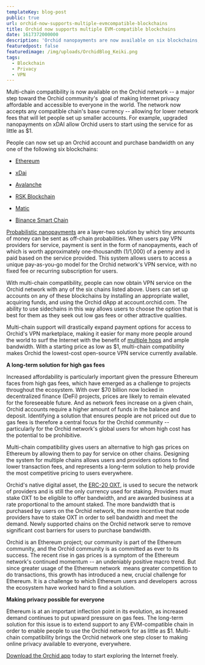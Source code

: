 ```yaml
---
templateKey: blog-post
public: true
url: orchid-now-supports-multiple-evmcompatible-blockchains
title: Orchid now supports multiple EVM-compatible blockchains 
date: 1617372000000
description: 'Orchid nanopayments are now available on six blockchains, offering users lower fees and enabling smaller account sizes'
featuredpost: false
featuredimage: /img/uploads/OrchidBlog_Keiki.png
tags:
  - Blockchain
  - Privacy
  - VPN
---
```



Multi-chain compatibility is now available on the Orchid network -- a major step toward the Orchid community's  goal of making Internet privacy affordable and accessible to everyone in the world. The network now accepts any compatible chain's base currency -- allowing for lower network fees that will let people set up smaller accounts. For example, upgraded nanopayments on xDAI allow Orchid users to start using the service for as little as $1.

People can now set up an Orchid account and purchase bandwidth on any one of the following six blockchains:

-   [Ethereum](https://ethereum.org/) 

-   [xDai](https://www.xdaichain.com/) 

-   [Avalanche](https://www.avalabs.org/) 

-   [RSK Blockchain](https://www.rsk.co/rsk-blockchain/) 

-   [Matic](https://matic.network/) 

-   [Binance Smart Chain](https://www.binance.org/en/smartChain)

[Probabilistic nanopayments](https://medium.com/orchid-labs/probabilistic-nanopayments-4aa423c3f22f) are a layer-two solution by which tiny amounts of money can be sent as off-chain probabilities. When users pay VPN providers for service, payment is sent in the form of nanopayments, each of which is worth approximately one-thousandth (1/1,000) of a penny and is paid based on the service provided. This system allows users to access a unique pay-as-you-go model for the Orchid network's VPN service, with no fixed fee or recurring subscription for users.

With multi-chain compatibility, people can now obtain VPN service on the Orchid network with any of the six chains listed above. Users can set up accounts on any of these blockchains by installing an appropriate wallet, acquiring funds, and using the Orchid dApp at account.orchid.com. The ability to use sidechains in this way allows users to choose the option that is best for them as they seek out low gas fees or other attractive qualities.

Multi-chain support will drastically expand payment options for access to Orchid's VPN marketplace, making it easier for many more people around the world to surf the Internet with the benefit of [multiple hops](/what-is-a-hop/) and ample bandwidth. With a starting price as low as $1, multi-chain compatibility makes Orchid the lowest-cost open-source VPN service currently available.

**A long-term solution for high gas fees**

Increased affordability is particularly important given the pressure Ethereum faces from high gas fees, which have emerged as a challenge to projects throughout the ecosystem. With over $70 billion now locked in decentralized finance (DeFi) projects, prices are likely to remain elevated for the foreseeable future. And as network fees increase on a given chain, Orchid accounts require a higher amount of funds in the balance and deposit. Identifying a solution that ensures people are not priced out due to gas fees is therefore a central focus for the Orchid community -- particularly for the Orchid network's global users for whom high cost has the potential to be prohibitive.

Multi-chain compatibility gives users an alternative to high gas prices on Ethereum by allowing them to pay for service on other chains. Designing the system for multiple chains allows users and providers options to find lower transaction fees, and represents a long-term solution to help provide the most competitive pricing to users everywhere.

Orchid's native digital asset, the [ERC-20 OXT](/oxt/), is used to secure the network of providers and is still the only currency used for staking. Providers must stake OXT to be eligible to offer bandwidth, and are awarded business at a rate proportional to the amount staked.  The more bandwidth that is purchased by users on the Orchid network, the more incentive that node providers have to stake OXT in order to sell bandwidth and meet the demand. Newly supported chains on the Orchid network serve to remove significant cost barriers for users to purchase bandwidth.

Orchid is an Ethereum project; our community is part of the Ethereum community, and the Orchid community is as committed as ever to its success. The recent rise in gas prices is a symptom of the Ethereum network's continued momentum -- an undeniably positive macro trend. But since greater usage of the Ethereum network  means greater competition to do transactions, this growth has introduced a new, crucial challenge for Ethereum. It is a challenge to which Ethereum users and developers  across the ecosystem have worked hard to find a solution.

**Making privacy possible for everyone**

Ethereum is at an important inflection point in its evolution, as increased demand continues to put upward pressure on gas fees. The long-term solution for this issue is to extend support to any EVM-compatible chain in order to enable people to use the Orchid network for as little as $1. Multi-chain compatibility brings the Orchid network one step closer to making online privacy available to everyone, everywhere.

[Download the Orchid app](www.orchid.com/download) today to start exploring the Internet freely.